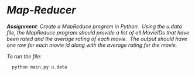 # _Map-Reducer_

_**Assignment**: Create a MapReduce program in Python.  Using the u.data file, the MapReduce program should provide a list of all MovieIDs that have been rated and the average rating of each movie.  The output should have one row for each movie id along with the average rating for the movie._

_To run the file:_
```bash
  python main.py u.data
```